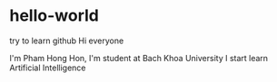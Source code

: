 # hello-world
try to learn github
Hi everyone

I'm Pham Hong Hon, I'm student at Bach Khoa University
I start learn Artificial Intelligence
